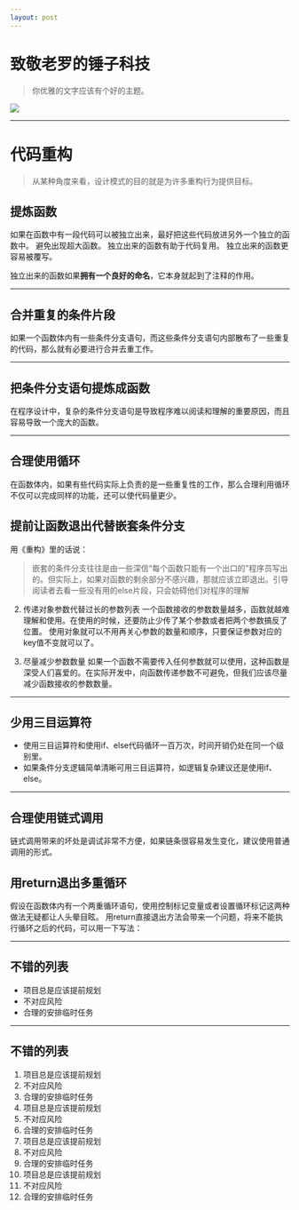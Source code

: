 ```yaml
---
layout: post
---
```


# 致敬老罗的锤子科技

> 你优雅的文字应该有个好的主题。

![](https://gimg2.baidu.com/image_search/src=http%3A%2F%2Fimgs.ebrun.com%2Fresources%2F2014_07%2F2014_07_23%2F201407237781406086217788_origin.jpg&refer=http%3A%2F%2Fimgs.ebrun.com&app=2002&size=f9999,10000&q=a80&n=0&g=0n&fmt=jpeg?sec=1619399887&t=2e8fd7b192b7e860d1df0720446484c8)

---

# 代码重构

> 从某种角度来看，设计模式的目的就是为许多重构行为提供目标。

## 提炼函数
如果在函数中有一段代码可以被独立出来，最好把这些代码放进另外一个独立的函数中。
避免出现超大函数。
独立出来的函数有助于代码复用。
独立出来的函数更容易被覆写。

独立出来的函数如果**拥有一个良好的命名**，它本身就起到了注释的作用。


---
## 合并重复的条件片段

如果一个函数体内有一些条件分支语句，而这些条件分支语句内部散布了一些重复的代码，那么就有必要进行合并去重工作。

---
## 把条件分支语句提炼成函数
在程序设计中，复杂的条件分支语句是导致程序难以阅读和理解的重要原因，而且容易导致一个庞大的函数。

---
## 合理使用循环
在函数体内，如果有些代码实际上负责的是一些重复性的工作，那么合理利用循环不仅可以完成同样的功能，还可以使代码量更少。

## 提前让函数退出代替嵌套条件分支
用《重构》里的话说：
> 嵌套的条件分支往往是由一些深信“每个函数只能有一个出口的”程序员写出的。但实际上，如果对函数的剩余部分不感兴趣，那就应该立即退出。引导阅读者去看一些没有用的else片段，只会妨碍他们对程序的理解

2. 传递对象参数代替过长的参数列表
一个函数接收的参数数量越多，函数就越难理解和使用。在使用的时候，还要防止少传了某个参数或者把两个参数搞反了位置。
使用对象就可以不用再关心参数的数量和顺序，只要保证参数对应的key值不变就可以了。

1. 尽量减少参数数量
如果一个函数不需要传入任何参数就可以使用，这种函数是深受人们喜爱的。在实际开发中，向函数传递参数不可避免，但我们应该尽量减少函数接收的参数数量。

---

## 少用三目运算符
- 使用三目运算符和使用if、else代码循环一百万次，时间开销仍处在同一个级别里。
- 如果条件分支逻辑简单清晰可用三目运算符，如逻辑复杂建议还是使用if、else。

---


## 合理使用链式调用
链式调用带来的坏处是调试非常不方便，如果链条很容易发生变化，建议使用普通调用的形式。

## 用return退出多重循环
假设在函数体内有一个两重循环语句，使用控制标记变量或者设置循环标记这两种做法无疑都让人头晕目眩。 用return直接退出方法会带来一个问题，将来不能执行循环之后的代码，可以用一下写法：

---

## 不错的列表
- 项目总是应该提前规划
- 不对应风险
- 合理的安排临时任务

---

## 不错的列表
1. 项目总是应该提前规划
2. 不对应风险
3. 合理的安排临时任务
4. 项目总是应该提前规划
5. 不对应风险
6. 合理的安排临时任务
7. 项目总是应该提前规划
8. 不对应风险
9. 合理的安排临时任务
10. 项目总是应该提前规划
11. 不对应风险
12. 合理的安排临时任务